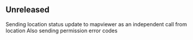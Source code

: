 ## Unreleased

Sending location status update to mapviewer as an independent call from location
Also sending permission error codes
